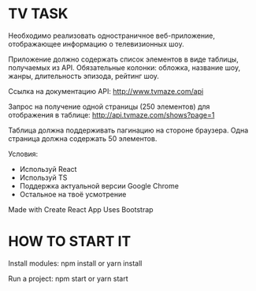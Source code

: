 # TV TASK
Необходимо реализовать одностраничное веб-приложение, отображающее информацию о телевизионных шоу.

Приложение должно содержать список элементов в виде таблицы, получаемых из API.
Обязательные колонки: обложка, название шоу, жанры, длительность эпизода, рейтинг шоу.

Ссылка на документацию API: ​http://www.tvmaze.com/api

Запрос на получение одной страницы (250 элементов) для отображения в таблице:
http://api.tvmaze.com/shows?page=1

Таблица должна поддерживать пагинацию на стороне браузера. Одна страница должна содержать 50 элементов.

Условия:
* Используй React
* Используй TS
* Поддержка актуальной версии Google Chrome
* Остальное на твоё усмотрение

Made with Create React App
Uses Bootstrap

# HOW TO START IT
Install modules: npm install or yarn install

Run a project: npm start or yarn start
